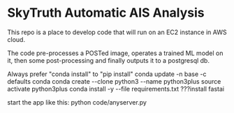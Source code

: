 # SkyTruth Automatic AIS Analysis

This repo is a place to develop code that will run on an EC2 instance in AWS cloud.

The code pre-processes a POSTed image, operates a trained ML model on it, then some post-processing and finally outputs it to a postgresql db.



Always prefer "conda install" to "pip install"
conda update -n base -c defaults conda
conda create --clone python3 --name python3plus
source activate python3plus
conda install -y --file requirements.txt
???install fastai

start the app like this:
python code/anyserver.py 

